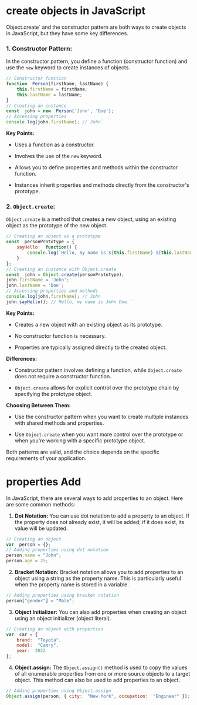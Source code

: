   

# create objects in JavaScript

  

Object.create` and the constructor pattern are both ways to create objects in JavaScript, but they have some key differences.

### 1. Constructor Pattern:

  

  

In the constructor pattern, you define a function (constructor function) and use the `new` keyword to create instances of objects.

  

  

``` javascript
// Constructor function
function  Person(firstName, lastName) {
	this.firstName = firstName;
	this.lastName = lastName;
}
// Creating an instance
const  john = new  Person('John', 'Doe');
// Accessing properties
console.log(john.firstName); // John`
```

  

**Key Points:**

  

  

- Uses a function as a constructor.

- Involves the use of the `new` keyword.

- Allows you to define properties and methods within the constructor function.

- Instances inherit properties and methods directly from the constructor's prototype.

  

  

### 2. `Object.create`:

  

  

`Object.create` is a method that creates a new object, using an existing object as the prototype of the new object.

  

  

```javascript
// Creating an object as a prototype
const  personPrototype = {
	sayHello:  function() {
		console.log(`Hello, my name is ${this.firstName} ${this.lastName}.`);
	}
};
// Creating an instance with Object.create
const  john = Object.create(personPrototype);
john.firstName = 'John';
john.lastName = 'Doe';
// Accessing properties and methods
console.log(john.firstName); // John
john.sayHello(); // Hello, my name is John Doe.``
```
  

**Key Points:**

  

  

- Creates a new object with an existing object as its prototype.

  

- No constructor function is necessary.

  

- Properties are typically assigned directly to the created object.

  

  

**Differences:**

  

  

- Constructor pattern involves defining a function, while `Object.create` does not require a constructor function.

  

-  `Object.create` allows for explicit control over the prototype chain by specifying the prototype object.

  

  

**Choosing Between Them:**

  

  

- Use the constructor pattern when you want to create multiple instances with shared methods and properties.

  

- Use `Object.create` when you want more control over the prototype or when you're working with a specific prototype object.

  

  

Both patterns are valid, and the choice depends on the specific requirements of your application.

# properties Add

In JavaScript, there are several ways to add properties to an object. Here are some common methods:

  

1.  **Dot Notation:** You can use dot notation to add a property to an object. If the property does not already exist, it will be added; if it does exist, its value will be updated.

``` javascript
// Creating an object
var  person = {};
// Adding properties using dot notation
person.name = "John";
person.age = 25;
```

2.  **Bracket Notation:** Bracket notation allows you to add properties to an object using a string as the property name. This is particularly useful when the property name is stored in a variable.

``` javascript
// Adding properties using bracket notation
person["gender"] = "Male";
```

3.  **Object Initializer:** You can also add properties when creating an object using an object initializer (object literal).

``` javascript
// Creating an object with properties
var  car = {
	brand:  "Toyota",
	model:  "Camry",
	year:  2022
};
```

4.  **Object.assign:** The `Object.assign()` method is used to copy the values of all enumerable properties from one or more source objects to a target object. This method can also be used to add properties to an object.

``` javascript
// Adding properties using Object.assign
Object.assign(person, { city:  "New York", occupation:  "Engineer" });
```